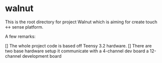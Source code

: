 # walnut

This is the root directory for project Walnut which is aiming for create touch <-> sense platform.

A few remarks: 

[] The whole project code is based off Teensy 3.2 hardware.
[] There are two base hardware setup it communicate with
    a 4-channel dev board
    a 12-channel development board

